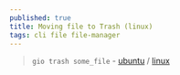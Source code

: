 ```yaml
---
published: true
title: Moving file to Trash (linux)
tags: cli file file-manager
---
```

> `gio trash some_file` - [ubuntu](https://askubuntu.com/questions/213533/command-to-move-a-file-to-trash-via-terminal/1123631#1123631) / [linux](https://unix.stackexchange.com/questions/42757/make-rm-move-to-trash/42775#42775)
